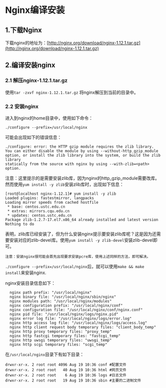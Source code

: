 # Nginx编译安装

## 1.下载Nginx
下载nginx的地址为：[http://nginx.org/download/nginx-1.12.1.tar.gz](http://nginx.org/download/nginx-1.12.1.tar.gz)

## 2.编译安装nginx
### 2.1 解压nginx-1.12.1.tar.gz
使用`tar -zxvf nginx-1.12.1.tar.gz` 将nginx解压到当前的目录中。
### 2.2 安装nginx
进入到nginx的home目录中，使用如下命令：

```
./configure --prefix=/usr/local/nginx

```
可能会出现如下的错误信息：

```
./configure: error: the HTTP gzip module requires the zlib library.
You can either disable the module by using --without-http_gzip_module
option, or install the zlib library into the system, or build the zlib library
statically from the source with nginx by using --with-zlib=<path> option.

```
注意：这里提示的是需要安装zlib库，因为nginx的http_gzip_module需要改库。
然而使用`yum install -y zlib`安装zlib库时，出现如下信息：
```
[root@localhost nginx-1.12.1]# yum install -y zlib
Loaded plugins: fastestmirror, langpacks
Loading mirror speeds from cached hostfile
 * base: centos.ustc.edu.cn
 * extras: mirrors.cqu.edu.cn
 * updates: centos.ustc.edu.cn
Package zlib-1.2.7-17.el7.x86_64 already installed and latest version
Nothing to do
```
表明，zlib库已经安装了，但为什么安装nginx提示要安装zlib库呢？这是因为还需要安装对应的zlib-devel库。使用`yum install -y zlib-devel`安装zlib-devel即可。

    注意：安装nginx很可能会首先出现要求安装pcre库，使用上述同样的方法，即可解决。
    
`./configure --prefix=/usr/local/nginx`后，就可以使用`make && make install`来安装nginx.

nginx安装目录信息如下：
```
  nginx path prefix: "/usr/local/nginx"
  nginx binary file: "/usr/local/nginx/sbin/nginx"
  nginx modules path: "/usr/local/nginx/modules"
  nginx configuration prefix: "/usr/local/nginx/conf"
  nginx configuration file: "/usr/local/nginx/conf/nginx.conf"
  nginx pid file: "/usr/local/nginx/logs/nginx.pid"
  nginx error log file: "/usr/local/nginx/logs/error.log"
  nginx http access log file: "/usr/local/nginx/logs/access.log"
  nginx http client request body temporary files: "client_body_temp"
  nginx http proxy temporary files: "proxy_temp"
  nginx http fastcgi temporary files: "fastcgi_temp"
  nginx http uwsgi temporary files: "uwsgi_temp"
  nginx http scgi temporary files: "scgi_temp"
```

在`/usr/local/nginx`目录下有如下目录：
```
drwxr-xr-x. 2 root root 4096 Aug 19 10:36 conf #配置文件
drwxr-xr-x. 2 root root   40 Aug 19 10:36 html #网页文件
drwxr-xr-x. 2 root root    6 Aug 19 10:36 logs #日志文件
drwxr-xr-x. 2 root root   19 Aug 19 10:36 sbin #主要的二进制文件
```

